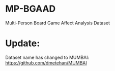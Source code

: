# MP-BGAAD
Multi-Person Board Game Affect Analysis Dataset

# Update:
Dataset name has changed to MUMBAI: https://github.com/dmetehan/MUMBAI
